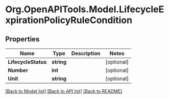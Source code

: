 # Org.OpenAPITools.Model.LifecycleExpirationPolicyRuleCondition

## Properties

Name | Type | Description | Notes
------------ | ------------- | ------------- | -------------
**LifecycleStatus** | **string** |  | [optional] 
**Number** | **int** |  | [optional] 
**Unit** | **string** |  | [optional] 

[[Back to Model list]](../README.md#documentation-for-models) [[Back to API list]](../README.md#documentation-for-api-endpoints) [[Back to README]](../README.md)

